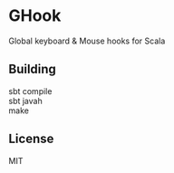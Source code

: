 # GHook
Global keyboard &amp; Mouse hooks for Scala


Building
--------

sbt compile<br/>
sbt javah<br/>
make<br/>


License
-------

MIT
